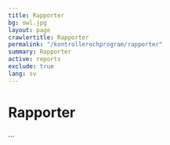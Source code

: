 ```yaml
---
title: Rapporter
bg: owl.jpg
layout: page
crawlertitle: Rapporter
permalink: "/kontrollerochprogram/rapporter"
summary: Rapporter
active: reports
exclude: true
lang: sv
---
```


# Rapporter

...